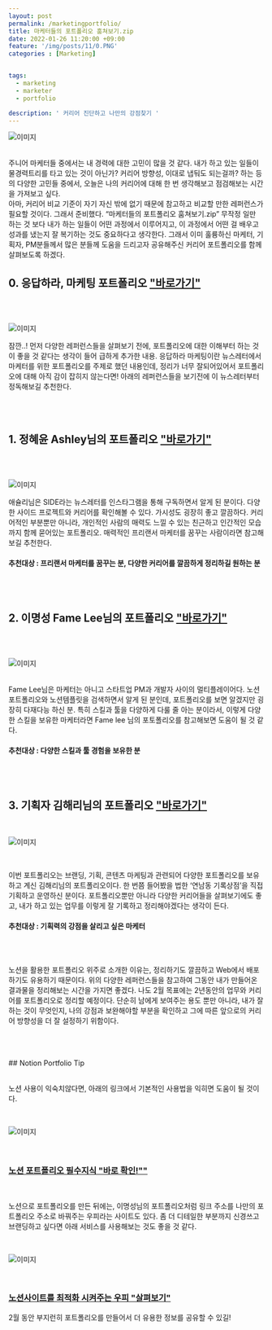 ```yaml
---
layout: post
permalink: /marketingportfolio/
title: 마케터들의 포트폴리오 훔쳐보기.zip
date: 2022-01-26 11:20:00 +09:00
feature: '/img/posts/11/0.PNG'
categories : [Marketing]


tags:
  - marketing
  - marketer
  - portfolio

description: ' 커리어 진단하고 나만의 강점찾기 '
---
```


![이미지](/img/posts/11/1.PNG)

<br>
주니어 마케터들 중에서는 내 경력에 대한 고민이 많을 것 같다. 내가 하고 있는 일들이 물경력트리를 타고 있는 것이 아닌가? 커리어 방향성, 이대로 냅둬도 되는걸까? 하는 등의 다양한 고민들 중에서, 오늘은 나의 커리어에 대해 한 번 생각해보고 점검해보는 시간을 가져보고 싶다.


<br>
아마, 커리어 비교 기준이 자기 자신 밖에 없기 때문에 참고하고 비교할 만한 레퍼런스가 필요할 것이다. 그래서 준비했다. “마케터들의 포트폴리오 훔쳐보기.zip” 무작정 일만 하는 것 보다 내가 하는 일들이 어떤 과정에서 이루어지고, 이 과정에서 어떤 걸 배우고 성과를 냈는지 잘 복기하는 것도 중요하다고 생각한다. 그래서 이미 훌륭하신 마케터, 기획자, PM분들께서 많은 분들께 도움을 드리고자 공유해주신 커리어 포트폴리오를 함께 살펴보도록 하겠다.


<br>

## 0.	응답하라, 마케팅 포트폴리오 ["바로가기"](https://maily.so/marsinmarine/posts/9de2bd)
<br>
<br>

![이미지](/img/posts/11/2.PNG)
<br>

잠깐..! 먼저 다양한 레퍼런스들을 살펴보기 전에, 포트폴리오에 대한 이해부터 하는 것이 좋을 것 같다는 생각이 들어 급하게 추가한 내용. 응답하라 마케팅이란 뉴스레터에서 마케터를 위한 포트폴리오를 주제로 했던 내용인데, 정리가 너무 잘되어있어서 포트폴리오에 대해 아직 감이 잡히지 않는다면! 아래의 레퍼런스들을 보기전에 이 뉴스레터부터 정독해보길 추천한다.


<br>
<br>



## 1.	정혜윤 Ashley님의 포트폴리오 ["바로가기"](https://www.notion.so/Ashley-e5986cebc2874f5fa22c342851465c76)
<br>
<br>

![이미지](/img/posts/11/3.PNG)
<br>

애슐리님은 SIDE라는 뉴스레터를 인스타그램을 통해 구독하면서 알게 된 분이다. 다양한 사이드 프로젝트와 커리어를 확인해볼 수 있다. 가시성도 굉장히 좋고 깔끔하다. 커리어적인 부분뿐만 아니라, 개인적인 사람의 매력도 느낄 수 있는 친근하고 인간적인 모습까지 함께 묻어있는 포트폴리오. 매력적인 프리랜서 마케터를 꿈꾸는 사람이라면 참고해 보길 추천한다.


#### 추천대상 : 프리랜서 마케터를 꿈꾸는 분, 다양한 커리어를 깔끔하게 정리하길 원하는 분

  <br>
  <br>



## 2.	이명성 Fame Lee님의 포트폴리오 ["바로가기"](https://famelee.oopy.io/)
<br>
<br>

![이미지](/img/posts/11/4.PNG)

<br>
Fame Lee님은 마케터는 아니고 스타트업 PM과 개발자 사이의 멀티플레이어다. 노션 포트폴리오와 노션템플릿을 검색하면서 알게 된 분인데, 포트폴리오를 보면 알겠지만 굉장히 다재다능 하신 분. 특히 스킬과 툴을 다양하게 다룰 줄 아는 분이라서, 이렇게 다양한 스킬을 보유한 마케터라면 Fame lee 님의 포토폴리오를 참고해보면 도움이 될 것 같다.  


#### 추천대상 : 다양한 스킬과 툴 경험을 보유한 분


<br>
<br>


## 3.	기획자 김해리님의 포트폴리오 ["바로가기"](https://www.notion.so/12703830cc6241d1886edc65ac7f42c1)
<br>

![이미지](/img/posts/11/5.PNG)

<br>

이번 포트폴리오는 브랜딩, 기획, 콘텐츠 마케팅과 관련되어 다양한 포트폴리오를 보유하고 계신 김해리님의 포트폴리오이다. 한 번쯤 들어봤을 법한 ‘연남동 기록상점’을 직접 기획하고 운영하신 분이다. 포트폴리오뿐만 아니라 다양한 커리어들을 살펴보기에도 좋고, 내가 하고 있는 업무를 이렇게 잘 기록하고 정리해야겠다는 생각이 든다.


#### 추천대상 : 기획력의 강점을 살리고 싶은 마케터




<br>
<br>


노션을 활용한 포트폴리오 위주로 소개한 이유는, 정리하기도 깔끔하고 Web에서 배포하기도 유용하기 때문이다. 위의 다양한 레퍼런스들을 참고하여 그동안 내가 만들어온 결과물을 정리해보는 시간을 가지면 좋겠다. 나도 2월 목표에는 2년동안의 업무와 커리어를 포트폴리오로 정리할 예정이다. 단순히 남에게 보여주는 용도 뿐만 아니라, 내가 잘하는 것이 무엇인지, 나의 강점과 보완해야할 부분을 확인하고 그에 따른 앞으로의 커리어 방향성을 더 잘 설정하기 위함이다.

<br>
<br>
<br>
## Notion Portfolio Tip
<br>
<br>

노션 사용이 익숙치않다면, 아래의 링크에서 기본적인 사용법을 익히면 도움이 될 것이다.

<br>

![이미지](/img/posts/11/6.PNG)

<br>

### [노션 포트폴리오 필수지식 "바로 확인!""](https://www.youtube.com/watch?v=_KpTUL2Rp68)



<br>

노션으로 포트폴리오를 만든 뒤에는, 이명성님의 포트폴리오처럼 링크 주소를 나만의 포트폴리오 주소로 바꿔주는 우피라는 사이트도 있다. 좀 더 디테일한 부분까지 신경쓰고 브랜딩하고 싶다면 아래 서비스를 사용해보는 것도 좋을 것 같다.

<br>

![이미지](/img/posts/11/7.PNG)

<br>

### [노션사이트를 최적화 시켜주는 우피 "살펴보기"](https://www.oopy.io/ko/stories/portfolio)



2월 동안 부지런히 포트폴리오를 만들어서 더 유용한 정보를 공유할 수 있길!


<br>
<br>
<br>
<br>
